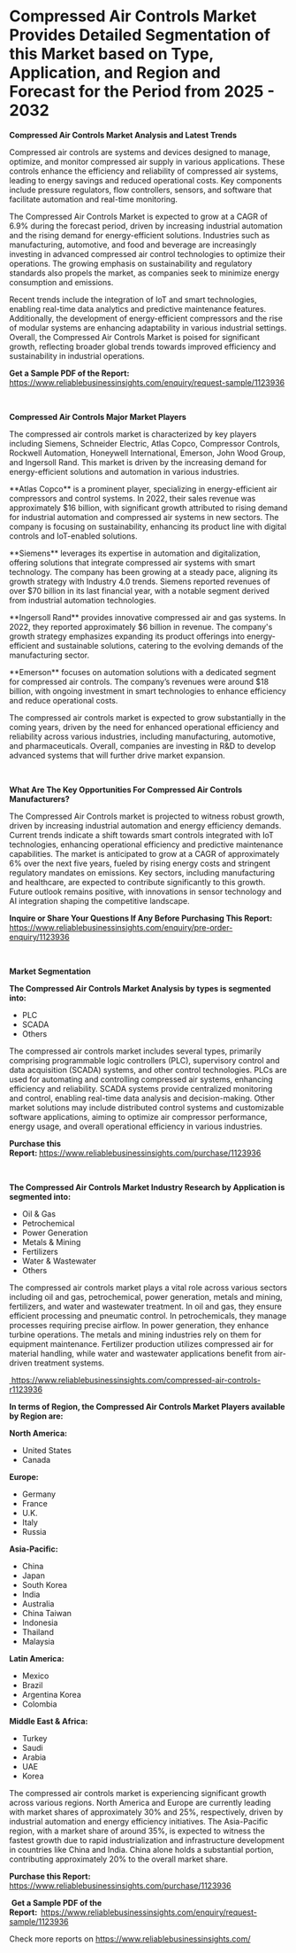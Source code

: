 <p><h1>Compressed Air Controls Market Provides Detailed Segmentation of this Market based on Type, Application, and Region and Forecast for the Period from 2025 - 2032</h1></p><p><strong>Compressed Air Controls Market Analysis and Latest Trends</strong></p>
<p><p>Compressed air controls are systems and devices designed to manage, optimize, and monitor compressed air supply in various applications. These controls enhance the efficiency and reliability of compressed air systems, leading to energy savings and reduced operational costs. Key components include pressure regulators, flow controllers, sensors, and software that facilitate automation and real-time monitoring.</p><p>The Compressed Air Controls Market is expected to grow at a CAGR of 6.9% during the forecast period, driven by increasing industrial automation and the rising demand for energy-efficient solutions. Industries such as manufacturing, automotive, and food and beverage are increasingly investing in advanced compressed air control technologies to optimize their operations. The growing emphasis on sustainability and regulatory standards also propels the market, as companies seek to minimize energy consumption and emissions.</p><p>Recent trends include the integration of IoT and smart technologies, enabling real-time data analytics and predictive maintenance features. Additionally, the development of energy-efficient compressors and the rise of modular systems are enhancing adaptability in various industrial settings. Overall, the Compressed Air Controls Market is poised for significant growth, reflecting broader global trends towards improved efficiency and sustainability in industrial operations.</p></p>
<p><strong>Get a Sample PDF of the Report:&nbsp;</strong> <a href="https://www.reliablebusinessinsights.com/enquiry/request-sample/1123936?utm_campaign=2099&utm_medium=2&utm_source=Github&utm_content=ia&utm_term=18022025&utm_id=compressed-air-controls">https://www.reliablebusinessinsights.com/enquiry/request-sample/1123936</a></p>
<p>&nbsp;</p>
<p><strong>Compressed Air Controls Major Market Players</strong></p>
<p><p>The compressed air controls market is characterized by key players including Siemens, Schneider Electric, Atlas Copco, Compressor Controls, Rockwell Automation, Honeywell International, Emerson, John Wood Group, and Ingersoll Rand. This market is driven by the increasing demand for energy-efficient solutions and automation in various industries.</p><p>**Atlas Copco** is a prominent player, specializing in energy-efficient air compressors and control systems. In 2022, their sales revenue was approximately $16 billion, with significant growth attributed to rising demand for industrial automation and compressed air systems in new sectors. The company is focusing on sustainability, enhancing its product line with digital controls and IoT-enabled solutions.</p><p>**Siemens** leverages its expertise in automation and digitalization, offering solutions that integrate compressed air systems with smart technology. The company has been growing at a steady pace, aligning its growth strategy with Industry 4.0 trends. Siemens reported revenues of over $70 billion in its last financial year, with a notable segment derived from industrial automation technologies.</p><p>**Ingersoll Rand** provides innovative compressed air and gas systems. In 2022, they reported approximately $6 billion in revenue. The company's growth strategy emphasizes expanding its product offerings into energy-efficient and sustainable solutions, catering to the evolving demands of the manufacturing sector.</p><p>**Emerson** focuses on automation solutions with a dedicated segment for compressed air controls. The company’s revenues were around $18 billion, with ongoing investment in smart technologies to enhance efficiency and reduce operational costs.</p><p>The compressed air controls market is expected to grow substantially in the coming years, driven by the need for enhanced operational efficiency and reliability across various industries, including manufacturing, automotive, and pharmaceuticals. Overall, companies are investing in R&D to develop advanced systems that will further drive market expansion.</p></p>
<p>&nbsp;</p>
<p><strong>What Are The Key Opportunities For Compressed Air Controls Manufacturers?</strong></p>
<p><p>The Compressed Air Controls market is projected to witness robust growth, driven by increasing industrial automation and energy efficiency demands. Current trends indicate a shift towards smart controls integrated with IoT technologies, enhancing operational efficiency and predictive maintenance capabilities. The market is anticipated to grow at a CAGR of approximately 6% over the next five years, fueled by rising energy costs and stringent regulatory mandates on emissions. Key sectors, including manufacturing and healthcare, are expected to contribute significantly to this growth. Future outlook remains positive, with innovations in sensor technology and AI integration shaping the competitive landscape.</p></p>
<p><strong>Inquire or Share Your Questions If Any Before Purchasing This Report:</strong> <a href="https://www.reliablebusinessinsights.com/enquiry/pre-order-enquiry/1123936?utm_campaign=2099&utm_medium=2&utm_source=Github&utm_content=ia&utm_term=18022025&utm_id=compressed-air-controls">https://www.reliablebusinessinsights.com/enquiry/pre-order-enquiry/1123936</a></p>
<p>&nbsp;</p>
<p><strong>Market Segmentation</strong></p>
<p><strong>The Compressed Air Controls Market Analysis by types is segmented into:</strong></p>
<p><ul><li>PLC</li><li>SCADA</li><li>Others</li></ul></p>
<p><p>The compressed air controls market includes several types, primarily comprising programmable logic controllers (PLC), supervisory control and data acquisition (SCADA) systems, and other control technologies. PLCs are used for automating and controlling compressed air systems, enhancing efficiency and reliability. SCADA systems provide centralized monitoring and control, enabling real-time data analysis and decision-making. Other market solutions may include distributed control systems and customizable software applications, aiming to optimize air compressor performance, energy usage, and overall operational efficiency in various industries.</p></p>
<p><strong>Purchase this Report:&nbsp;</strong><a href="https://www.reliablebusinessinsights.com/purchase/1123936?utm_campaign=2099&utm_medium=2&utm_source=Github&utm_content=ia&utm_term=18022025&utm_id=compressed-air-controls">https://www.reliablebusinessinsights.com/purchase/1123936</a></p>
<p>&nbsp;</p>
<p><strong>The Compressed Air Controls Market Industry Research by Application is segmented into:</strong></p>
<p><ul><li>Oil & Gas</li><li>Petrochemical</li><li>Power Generation</li><li>Metals & Mining</li><li>Fertilizers</li><li>Water & Wastewater</li><li>Others</li></ul></p>
<p><p>The compressed air controls market plays a vital role across various sectors including oil and gas, petrochemical, power generation, metals and mining, fertilizers, and water and wastewater treatment. In oil and gas, they ensure efficient processing and pneumatic control. In petrochemicals, they manage processes requiring precise airflow. In power generation, they enhance turbine operations. The metals and mining industries rely on them for equipment maintenance. Fertilizer production utilizes compressed air for material handling, while water and wastewater applications benefit from air-driven treatment systems.</p></p>
<p><a href="https://www.reliablebusinessinsights.com/compressed-air-controls-r1123936?utm_campaign=2099&utm_medium=2&utm_source=Github&utm_content=ia&utm_term=18022025&utm_id=compressed-air-controls">&nbsp;https://www.reliablebusinessinsights.com/compressed-air-controls-r1123936</a></p>
<p><strong>In terms of Region, the Compressed Air Controls Market Players available by Region are:</strong></p>
<p>
    <p> <strong> North America: </strong>
        <ul>
            <li>United States</li>
            <li>Canada</li>
        </ul>
        </p> 
    <p> <strong> Europe: </strong>
        <ul>
            <li>Germany</li>
            <li>France</li>
            <li>U.K.</li>
            <li>Italy</li>
            <li>Russia</li>
        </ul>
        </p> 
    <p> <strong> Asia-Pacific: </strong>
        <ul>
            <li>China</li>
            <li>Japan</li>
            <li>South Korea</li>
            <li>India</li>
            <li>Australia</li>
            <li>China Taiwan</li>
            <li>Indonesia</li>
            <li>Thailand</li>
            <li>Malaysia</li>
        </ul>
        </p> 
    <p> <strong> Latin America: </strong>
        <ul>
            <li>Mexico</li>
            <li>Brazil</li>
            <li>Argentina Korea</li>
            <li>Colombia</li>
        </ul>
        </p> 
    <p> <strong> Middle East & Africa: </strong>
        <ul>
            <li>Turkey</li>
            <li>Saudi</li>
            <li>Arabia</li>
            <li>UAE</li>
            <li>Korea</li>
        </ul>
    </p>
    </p>
<p><p>The compressed air controls market is experiencing significant growth across various regions. North America and Europe are currently leading with market shares of approximately 30% and 25%, respectively, driven by industrial automation and energy efficiency initiatives. The Asia-Pacific region, with a market share of around 35%, is expected to witness the fastest growth due to rapid industrialization and infrastructure development in countries like China and India. China alone holds a substantial portion, contributing approximately 20% to the overall market share.</p></p>
<p><strong>Purchase this Report: </strong><a href="https://www.reliablebusinessinsights.com/purchase/1123936?utm_campaign=2099&utm_medium=2&utm_source=Github&utm_content=ia&utm_term=18022025&utm_id=compressed-air-controls">https://www.reliablebusinessinsights.com/purchase/1123936</a></p>
<p>&nbsp;<strong>Get a Sample PDF of the Report:&nbsp;&nbsp;</strong><a href="https://www.reliablebusinessinsights.com/enquiry/request-sample/1123936?utm_campaign=2099&utm_medium=2&utm_source=Github&utm_content=ia&utm_term=18022025&utm_id=compressed-air-controls">https://www.reliablebusinessinsights.com/enquiry/request-sample/1123936</a></p>
<p><strong></strong></p>
<p>Check more reports on <a href="https://www.reliablebusinessinsights.com/?utm_campaign=2099&utm_medium=2&utm_source=Github&utm_content=ia&utm_term=18022025&utm_id=compressed-air-controls">https://www.reliablebusinessinsights.com/</a></p>